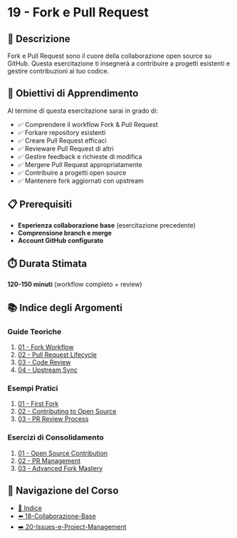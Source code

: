 # 19 - Fork e Pull Request

## 📖 Descrizione

Fork e Pull Request sono il cuore della collaborazione open source su GitHub. Questa esercitazione ti insegnerà a contribuire a progetti esistenti e gestire contribuzioni al tuo codice.

## 🎯 Obiettivi di Apprendimento

Al termine di questa esercitazione sarai in grado di:

- ✅ Comprendere il workflow Fork & Pull Request
- ✅ Forkare repository esistenti
- ✅ Creare Pull Request efficaci
- ✅ Revieware Pull Request di altri
- ✅ Gestire feedback e richieste di modifica
- ✅ Mergere Pull Request appropriatamente
- ✅ Contribuire a progetti open source
- ✅ Mantenere fork aggiornati con upstream

## 📋 Prerequisiti

- **Esperienza collaborazione base** (esercitazione precedente)
- **Comprensione branch e merge**
- **Account GitHub configurato**

## ⏱️ Durata Stimata

**120-150 minuti** (workflow completo + review)

## 📚 Indice degli Argomenti

### Guide Teoriche
1. [01 - Fork Workflow](./guide/01-fork-workflow.md)
2. [02 - Pull Request Lifecycle](./guide/02-pull-request-lifecycle.md)
3. [03 - Code Review](./guide/03-code-review.md)
4. [04 - Upstream Sync](./guide/04-upstream-sync.md)

### Esempi Pratici
1. [01 - First Fork](./esempi/01-first-fork.md)
2. [02 - Contributing to Open Source](./esempi/02-contributing-opensource.md)
3. [03 - PR Review Process](./esempi/03-pr-review-process.md)

### Esercizi di Consolidamento
1. [01 - Open Source Contribution](./esercizi/01-opensource-contribution.md)
2. [02 - PR Management](./esercizi/02-pr-management.md)
3. [03 - Advanced Fork Mastery](./esercizi/03-advanced-fork-mastery.md)

## 🔄 Navigazione del Corso

- [📑 Indice](../README.md)
- [⬅️ 18-Collaborazione-Base](../18-Collaborazione-Base/README.md)
- [➡️ 20-Issues-e-Project-Management](../20-Issues-e-Project-Management/README.md)

